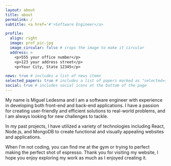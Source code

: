 ```yaml
---
layout: about
title: about
permalink: /
subtitle: <a href='#'>Software Engineer</a>

profile:
  align: right
  image: prof_pic.jpg
  image_circular: false # crops the image to make it circular
  address: >
    <p>555 your office number</p>
    <p>123 your address street</p>
    <p>Your City, State 12345</p>

news: true # includes a list of news items
selected_papers: true # includes a list of papers marked as "selected={true}"
social: true # includes social icons at the bottom of the page
---
```


My name is Miguel Ledesma and I am a software engineer with experience in developing both front-end and back-end applications. I have a passion for creating user-friendly and efficient solutions to real-world problems, and I am always looking for new challenges to tackle.

In my past projects, I have utilized a variety of technologies including React, Node.js, and MongoDB to create functional and visually appealing websites and applications.

When I'm not coding, you can find me at the gym or trying to perfect making the perfect shot of espresso. Thank you for visiting my website, I hope you enjoy exploring my work as much as I enjoyed creating it.

<!-- Put your address / P.O. box / other info right below your picture. You can also disable any these elements by editing `profile` property of the YAML header of your `_pages/about.md`. Edit `_bibliography/papers.bib` and Jekyll will render your [publications page](/al-folio/publications/) automatically.

Link to your social media connections, too. This theme is set up to use [Font Awesome icons](http://fortawesome.github.io/Font-Awesome/) and [Academicons](https://jpswalsh.github.io/academicons/), like the ones below. Add your Facebook, Twitter, LinkedIn, Google Scholar, or just disable all of them. -->
